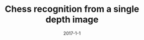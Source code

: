 ---
title: "Chess recognition from a single depth image"
collection: publications
permalink: /publication/2017-1-1-paper-title-number-1
date: 2017-1-1
venue: 'ICME'
---